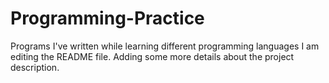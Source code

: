 # Programming-Practice
Programs I've written while learning different programming languages I am editing the README file. Adding some more details about the project description.
